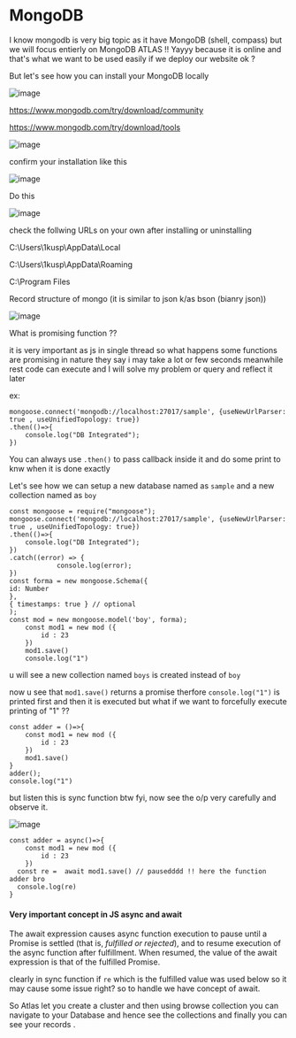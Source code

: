 # MongoDB

I know mongodb is very big topic as it have MongoDB (shell, compass) but we will focus entierly on MongoDB ATLAS !! Yayyy because it is online and that's what 
we want to be used easily if we deploy our website ok ?

But let's see how you can install your MongoDB locally 

![image](https://user-images.githubusercontent.com/63403330/182085477-ee974451-c805-4603-9ce8-2e422ef5ffb1.png)

https://www.mongodb.com/try/download/community

https://www.mongodb.com/try/download/tools



![image](https://user-images.githubusercontent.com/63403330/182086368-2234783c-c0d7-4b16-bd95-feee57ce2175.png)


confirm your installation like this 

![image](https://user-images.githubusercontent.com/63403330/182086762-72eed64f-3202-4089-afb2-5ca5038f0e8c.png)

Do this 


![image](https://user-images.githubusercontent.com/63403330/182086877-4df20d23-7cbc-404e-85d5-9f33651bf6b0.png)


check the follwing URLs on your own after installing or uninstalling 

C:\Users\1kusp\AppData\Local

C:\Users\1kusp\AppData\Roaming

C:\Program Files

Record structure of mongo (it is similar to json k/as bson (bianry json))

![image](https://user-images.githubusercontent.com/63403330/182087245-7bc3c646-f269-40b0-9283-129fe96fb159.png)

What is promising function ??

it is very important as js in single thread so what happens some functions are promising in nature they say i may take a lot or few seconds meanwhile rest code can execute and I will solve my problem or query and reflect it later

ex: 
```
mongoose.connect('mongodb://localhost:27017/sample', {useNewUrlParser: true , useUnifiedTopology: true})
.then(()=>{
    console.log("DB Integrated");
})
```

You can always use  ```.then()``` to pass callback inside it and do some print to knw when it is done exactly 

Let's see how we can setup a new database named as ```sample``` and a new collection named as ```boy```

```
const mongoose = require("mongoose");
mongoose.connect('mongodb://localhost:27017/sample', {useNewUrlParser: true , useUnifiedTopology: true})
.then(()=>{
    console.log("DB Integrated");
})
.catch((error) => {
            console.log(error);
})
const forma = new mongoose.Schema({ 
id: Number
},
{ timestamps: true } // optional 
);
const mod = new mongoose.model('boy', forma); 
    const mod1 = new mod ({
        id : 23 
    })
    mod1.save()
    console.log("1")
```

u will see a new collection named ```boys``` is created instead of ```boy```

now u see that ```mod1.save()``` returns a promise therfore ```console.log("1")``` is printed first and then it is executed but what if we want to forcefully execute printing of "1" ??

```
const adder = ()=>{
    const mod1 = new mod ({
        id : 23 
    })
    mod1.save()
}
adder();
console.log("1")
```

but listen this is sync function btw fyi, now see the o/p very carefully and observe it.

![image](https://user-images.githubusercontent.com/63403330/182104861-93b53587-f0e9-4816-8a62-25f5f486fd70.png)

```
const adder = async()=>{
    const mod1 = new mod ({
        id : 23 
    })
  const re =  await mod1.save() // pausedddd !! here the function adder bro 
  console.log(re)
}
```

#### Very important concept in JS async and await 

The await expression causes async function execution to pause until a Promise is settled (that is, _fulfilled or rejected_), and to resume execution of the async function after fulfillment. When resumed, the value of the await expression is that of the fulfilled Promise.


clearly in sync function if ```re``` which is the fulfilled value was used below so it may cause some issue right? so to handle we have concept of await.

























So Atlas let you create a cluster and then using browse collection you can navigate to your Database and hence see the collections and finally you can see your records .


